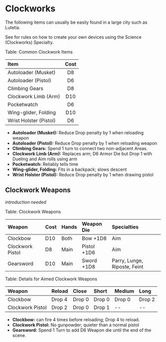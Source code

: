 # Clockworks

The following items can usually be easily found in a large city such as Lutetia.

See <a href="#clockworks-2" class="xref-inchapter-under"></a> for rules on how to
create your own devices using the Science (Clockworks) Specialty.

Table: Common Clockwork Items

| Item                   | Cost  |
| :--------------------- | :---: | 
| Autoloader (Musket)    | D8    |
| Autoloader (Pistol)    | D6    |
| Climbing Gears         | D8    |
| Clockwork Limb (Arm)   | D10   |
| Pocketwatch            | D6    |
| Wing-glider, Folding   | D10   |
| Wrist Holster (Pistol) | D6    |

  - **Autoloader (Musket):** Reduce Drop penalty by 1 when reloading weapon
  - **Autoloader (Pistol):** Reduce Drop penalty by 1 when reloading weapon
  - **Climbing Gears:** Spend 1 turn to connect two non-adjacent Areas.
  - **Clockwork Limb (Arm):** Replaces arm; D6 Armor Die but Drop 1 with Dueling and Aim rolls using arm
  - **Pocketwatch:** Reliably tells time
  - **Wing-glider, Folding:** Fits in a backpack; slows descent
  - **Wrist Holster (Pistol):** Reduce Drop penalty by 1 when drawing pistol

## Clockwork Weapons

*introduction needed*

Table: Clockwork Weapons

| Weapon           | Cost  | Hands   | Weapon Die    | Specialties                  | 
| :--------------- | :---- | :------ | :------------ | :--------------------------- | 
| Clockbow         | D10   | Both    | Bow +1D8      | Aim                          |
| Clockwork Pistol | D8    | Main    | Pistol +1D6   | Aim                          |
| Gearsword        | D10   | Main    | Sword +1D8    | Parry, Lunge, Riposte, Feint |

Table: Details for Aimed Clockwork Weapons

| Weapon           | Reload | Close  | Short  | Medium | Long   |
| :--------------- | :----- | :----- | :----- | :----- | :----- |
| Clockbow         | Drop 4 | Drop 0 | Drop 0 | Drop 0 | Drop 2 |
| Clockwork Pistol | Drop 2 | Drop 0 | Drop 1 | --     | --     |

  - **Clockbow:** can fire 4 times before reloading; Drop 4 to reload.
  - **Clockwork Pistol:** No gunpowder; quieter than a normal pistol
  - **Gearsword:** Spend 1 Turn to add D6 Weapon die until the end of the scene.

